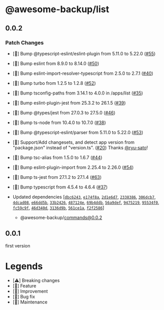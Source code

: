 # @awesome-backup/list

## 0.0.2

### Patch Changes

- [🧰] Bump @typescript-eslint/eslint-plugin from 5.11.0 to 5.22.0 ([#55](https://github.com/ryu-sato/awesome-backup/pull/55))

* [🧰] Bump eslint from 8.9.0 to 8.14.0 ([#50](https://github.com/ryu-sato/awesome-backup/pull/50))

- [🧰] Bump eslint-import-resolver-typescript from 2.5.0 to 2.7.1 ([#40](https://github.com/ryu-sato/awesome-backup/pull/40))

* [🧰] Bump turbo from 1.2.5 to 1.2.8 ([#52](https://github.com/ryu-sato/awesome-backup/pull/52))

- [🧰] Bump tsconfig-paths from 3.14.1 to 4.0.0 in /apps/list ([#35](https://github.com/ryu-sato/awesome-backup/pull/35))

* [🧰] Bump eslint-plugin-jest from 25.3.2 to 26.1.5 ([#39](https://github.com/ryu-sato/awesome-backup/pull/39))

- [🧰] Bump @types/jest from 27.0.3 to 27.5.0 ([#46](https://github.com/ryu-sato/awesome-backup/pull/46))

* [🧰] Bump ts-node from 10.4.0 to 10.7.0 ([#38](https://github.com/ryu-sato/awesome-backup/pull/38))

- [🧰] Bump @typescript-eslint/parser from 5.11.0 to 5.22.0 ([#53](https://github.com/ryu-sato/awesome-backup/pull/53))

* [🧰] Support/Add changesets, and detect app version from "package.json" instead of "version.ts". ([#20](https://github.com/ryu-sato/awesome-backup/pull/20)) Thanks [@ryu-sato](https://github.com/ryu-sato)!

- [🧰] Bump tsc-alias from 1.5.0 to 1.6.7 ([#44](https://github.com/ryu-sato/awesome-backup/pull/44))

* [🧰] Bump eslint-plugin-import from 2.25.4 to 2.26.0 ([#54](https://github.com/ryu-sato/awesome-backup/pull/54))

- [🧰] Bump ts-jest from 27.1.2 to 27.1.4 ([#63](https://github.com/ryu-sato/awesome-backup/pull/63))

* [🧰] Bump typescript from 4.5.4 to 4.6.4 ([#37](https://github.com/ryu-sato/awesome-backup/pull/37))

* Updated dependencies [[`dbc6243`](https://github.com/ryu-sato/awesome-backup/commit/dbc6243), [`e174f8a`](https://github.com/ryu-sato/awesome-backup/commit/e174f8a), [`2d1e6d7`](https://github.com/ryu-sato/awesome-backup/commit/2d1e6d7), [`2338386`](https://github.com/ryu-sato/awesome-backup/commit/2338386), [`306dcb7`](https://github.com/ryu-sato/awesome-backup/commit/306dcb7), [`4dcad08`](https://github.com/ryu-sato/awesome-backup/commit/4dcad08), [`e66dd5b`](https://github.com/ryu-sato/awesome-backup/commit/e66dd5b), [`33b2426`](https://github.com/ryu-sato/awesome-backup/commit/33b2426), [`487124e`](https://github.com/ryu-sato/awesome-backup/commit/487124e), [`69b4ddb`](https://github.com/ryu-sato/awesome-backup/commit/69b4ddb), [`56a9def`](https://github.com/ryu-sato/awesome-backup/commit/56a9def), [`9475219`](https://github.com/ryu-sato/awesome-backup/commit/9475219), [`95534f0`](https://github.com/ryu-sato/awesome-backup/commit/95534f0), [`fc59c9f`](https://github.com/ryu-sato/awesome-backup/commit/fc59c9f), [`46d340d`](https://github.com/ryu-sato/awesome-backup/commit/46d340d), [`3136d9b`](https://github.com/ryu-sato/awesome-backup/commit/3136d9b), [`561ce1a`](https://github.com/ryu-sato/awesome-backup/commit/561ce1a), [`f2f2586`](https://github.com/ryu-sato/awesome-backup/commit/f2f2586)]
  - @awesome-backup/commands@0.0.2

## 0.0.1

first version

# Legends

- [⚠️] Breaking changes
- [💎] Feature
- [🚀] Improvement
- [🐛] Bug fix
- [🧰] Maintenance
